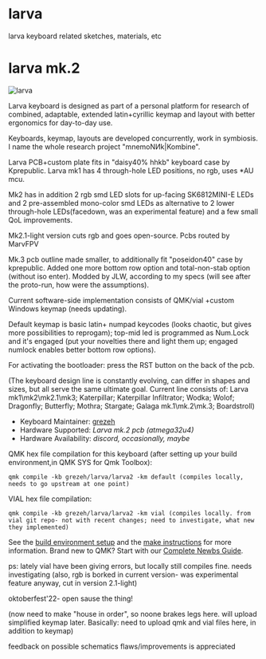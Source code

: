 # larva
larva keyboard related sketches, materials, etc

# larva mk.2

![larva](https://user-images.githubusercontent.com/61553650/132993572-15b619b2-919a-49bb-8439-0263a30d82ef.png)

 Larva keyboard is designed as part of a personal platform for research 
of combined, adaptable, extended latin+cyrillic keymap and layout with better ergonomics for day-to-day use.

 Keyboards, keymap, layouts are developed concurrently, work in symbiosis.
I name the whole research project "mnemoNИk|Kombine". 

 Larva PCB+custom plate fits in "daisy40% hhkb" keyboard case by Kprepublic.
Larva mk1 has 4 through-hole LED positions, no rgb, uses *AU mcu.

Mk2 has in addition 2 rgb smd LED slots for up-facing SK6812MINI-E LEDs 
and 2 pre-assembled mono-color smd LEDs as alternative to 2 lower through-hole LEDs(facedown, was an experimental feature)
and a few small QoL improvements. 

Mk2.1-light version cuts rgb and goes open-source. Pcbs routed by MarvFPV

Mk.3 pcb outline made smaller, to additionally fit "poseidon40" case by kprepublic. Added one more bottom row option and total-non-stab option (without iso enter). Modded by JLW, according to my specs (will see after the proto-run, how were the assumptions).

Current software-side implementation consists of QMK/vial +custom Windows keymap (needs updating).

Default keymap is basic latin+ numpad keycodes (looks chaotic, but gives more possibilities to reprogam); top-mid led is programmed as Num.Lock and it's engaged (put your novelties there and light them up; engaged numlock enables better bottom row options).

 For activating the bootloader: press the RST button on the back of the pcb.

 (The keyboard design line is constantly evolving, can differ in shapes and sizes, but all serve the same ultimate goal.
 Current line consists of: Larva mk1\mk2\mk2.1\mk3; Katerpillar; Katerpillar Infiltrator; Wodka; Wolof; Dragonfly; Butterfly; Mothra; Stargate; Galaga mk.1\mk.2\mk.3; Boardstroll)


* Keyboard Maintainer: [grezeh](https://github.com/grezeh)
* Hardware Supported: *Larva mk.2 pcb (atmega32u4)*
* Hardware Availability: *discord, occasionally, maybe*

QMK hex file compilation for this keyboard (after setting up your build environment,in QMK SYS for Qmk Toolbox):

    qmk compile -kb grezeh/larva/larva2 -km default (compiles locally, needs to go upstream at one point)

VIAL hex file compilation:
    
	qmk compile -kb grezeh/larva/larva2 -km vial (compiles locally. from vial git repo- not with recent changes; need to investigate, what new they implemented)

See the [build environment setup](https://docs.qmk.fm/#/getting_started_build_tools)
 and the [make instructions](https://docs.qmk.fm/#/getting_started_make_guide) for more information.
 Brand new to QMK? Start with our [Complete Newbs Guide](https://docs.qmk.fm/#/newbs).
 
 ps: lately vial have been giving errors, but locally still compiles fine. needs investigating
  (also, rgb is borked in current version- was experimental feature anyway, cut in version 2.1-light)
  
  oktoberfest'22- open sause the thing! 
  
  (now need to make "house in order", so noone brakes legs here. will upload simplified keymap later. Basically: need to upload qmk and vial files here, in addition to keymap)
  
  feedback on possible schematics flaws/improvements is appreciated

